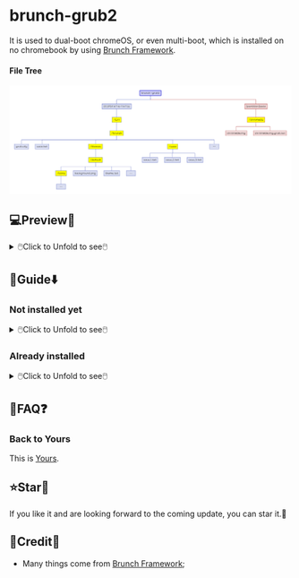# brunch-grub2
It is used to dual-boot chromeOS, or even multi-boot, which is installed on no chromebook by using [Brunch Framework](https://github.com/sebanc/brunch).
#### File Tree
<img src="README/brunch-grub2.png">

## 💻️Preview👀

<details>
<summary>🖱️Click to Unfold to see🖱️</summary>

![image](https://github.com/M-L-P/brunch-grub2/assets/69227436/ca96e382-f51a-4b53-bd83-b75cdfa363c8)<br/>
</details>

## 🧭Guide⬇️
### Not installed yet
<details>
<summary>🖱️Click to Unfold to see🖱️</summary>

#### Using Brunch Framework
- Install chromeOS by using [Brunch Framework](https://github.com/sebanc/brunch);
- Create `chromeOS.img` into `ext4: /chromeOS`,
- - `sudo bash chromeos-install.sh -src chromeos_filename.bin -dst .../[ext4_partition_label]/chromeOS/chromeOS.img -s size`
#### Copy in ESP
- Copy the folder `zip: EFI/brunch` into `ESP: \EFI`;
</details>

### Already installed
<details>
<summary>🖱️Click to Unfold to see🖱️</summary>

#### Edit txt_grub.txt
- Open `zip: EFI/brunch/txt_grub.txt` to edit;

One out of three|Case 1|Case 2|Case 3
--|--|--|--
Condition|{if it is here}|{if it is somewhere else}|{else}
Code|txt_grub=/chromeOS/chromeOS.img.grub.txt|#txt_grub=//.img.grub.txt|### copy all text in the file, "img_name.img.grub.txt" <br/>### paste here below|
What to do|Do nothing|Fill in the path carefully，with `#` deleted here, with `#` added on case 1|copy all text in the file, "img_name.img.grub.txt" and paste here below, with `#` added on case 1
#### Copy in ESP
- Copy the folder `zip: EFI/brunch` into `ESP: \EFI`;

</details>

## 📝FAQ❓️
### Back to Yours
This is [Yours](https://github.com/M-L-P/Yours).

## ⭐Star🌟
If you like it and are looking forward to the coming update, you can star it.💫

## 🎉Credit🎊
- Many things come from [Brunch Framework](https://github.com/sebanc/brunch);
